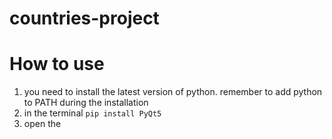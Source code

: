 # countries-project
# How to use
1. you need to install the latest version of python. remember to add python to PATH during the installation
2. in the terminal 
```pip install PyQt5```
3. open the 
